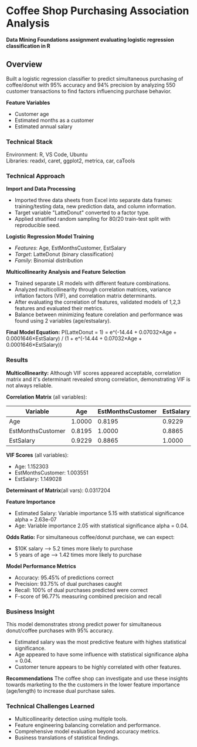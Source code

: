 # Coffee Shop Purchasing Association Analysis
**Data Mining Foundations assignment evaluating logistic regression classification in
R**

## Overview 
Built a logistic regression classifier to predict simultaneous purchasing of
coffee/donut with 95% accuracy and 94% precision by analyzing 550 customer transactions
to find factors influencing purchase behavior.  

**Feature Variables**
- Customer age
- Estimated months as a customer
- Estimated annual salary 


### Technical Stack
Environment: R, VS Code, Ubuntu  
Libraries: readxl, caret, ggplot2, metrica, car, caTools 

### Technical Approach 
**Import and Data Processing**
- Imported three data sheets from Excel into separate data frames: training/testing
  data, new prediction data, and column information.
- Target variable "LatteDonut" converted to a factor type. 
- Applied stratified random sampling for 80/20 train-test split with reproducible seed.

**Logistic Regression Model Training**  
- *Features*: Age, EstMonthsCustomer, EstSalary
- *Target*: LatteDonut (binary classification)
- *Family*: Binomial distribution 

**Multicollinearity Analysis and Feature Selection**
- Trained separate LR models with different feature combinations.
- Analyzed multicollinearity through correlation matrices, variance inflation factors (VIF), and correlation matrix determinants. 
- After evaluating the correlation of features, validated models of 1,2,3 features and
  evaluated their metrics. 
- Balance between minimizing feature corelation and performance was found using 2
  variables (age/estsalary). 

**Final Model Equation:** P(LatteDonut = 1) = e^(-14.44 + 0.07032×Age +
0.0001646×EstSalary) / (1 + e^(-14.44 + 0.07032×Age + 0.0001646×EstSalary))

### Results 
**Multicollinearity:** Although VIF scores appeared acceptable, correlation matrix and
it's determinant revealed strong correlation, demonstrating VIF is not always reliable. 

**Correlation Matrix** (all variables):

| Variable | Age | EstMonthsCustomer | EstSalary |
|----------|-----|-------------------|-----------|
| Age | 1.0000 | 0.8195 | 0.9229 |
| EstMonthsCustomer | 0.8195 | 1.0000 | 0.8865 |
| EstSalary | 0.9229 | 0.8865 | 1.0000 |

**VIF Scores** (all variables):
- Age: 1.152303
- EstMonthsCustomer: 1.003551  
- EstSalary: 1.149028

**Determinant of Matrix**(all vars): 0.0317204

**Feature Importance**
- Estimated Salary: Variable importance 5.15 with statistical significance alpha =
2.63e-07
- Age: Variable importance 2.05 with statistical significance alpha = 0.04. 

**Odds Ratio:** For simultaneous coffee/donut purchase, we can expect:
- $10K salary --> 5.2 times more likely to purchase 
- 5 years of age --> 1.42 times more likely to purchase 

**Model Performance Metrics**
- Accuracy: 95.45% of predictions correct
- Precision: 93.75% of dual purchases caught
- Recall:  100% of dual purchases predicted were correct
- F-score of 96.77% measuring combined precision and recall

### Business Insight
This model demonstrates strong predict power for simultaneous donut/coffee purchases
with 95% accuracy. 
- Estimated salary was the most predictive feature with highes statistical significance. 
- Age appeared to have some influence with statistical significance alpha = 0.04. 
- Customer tenure appears to be highly correlated with other features. 

**Recommendations** The coffee shop can investigate and use these insights towards
marketing to the the customers in the lower feature importance (age/length) to increase
dual purchase sales. 

### Technical Challenges Learned
- Multicollinearity detection using multiple tools. 
- Feature engineering balancing correlation and performance.
- Comprehensive model evaluation beyond accuracy metrics.  
- Business translations of statistical findings. 

